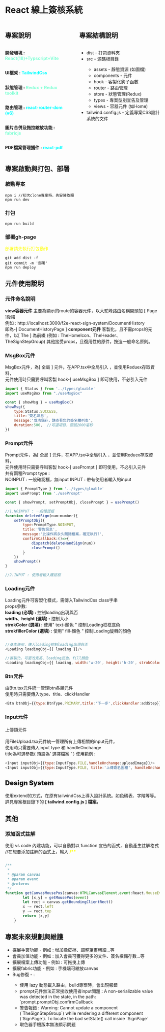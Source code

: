 # React 線上簽核系統
<div style="display:flex">
    <section style="display:flex;flex-direction: column;margin-right:50px">
        <h2 style="font-weight:bolder">專案說明</h2>
        <p style="font-weight:bold"> 開發環境 : <span style="color: aquamarine ; font-weight:bold"> React(18)+Typscript+Vite </span></p>
        <p style="font-weight:bold"> UI框架 : <span style="color: aqua ; font-weight:bold"> TailwindCss </span></p>
        <p style="font-weight:bold"> 狀態管理 :  <span style="color: aquamarine ; font-weight:bold"> Redux + Redux toolkit </span></p>
        <p style="font-weight:bold"> 路由管理 :  <span style="color: aqua ; font-weight:bold"> react-router-dom (v6) </span></p>
        <p style="font-weight:bold"> 圖片合併及拖拉縮放功能 :  <span style="color: aquamarine ; font-weight:bold"> fabricjs </span></p>
        <p style="font-weight:bold"> PDF檔案管理插件 :  <span style="color: aqua ; font-weight:bold"> react-pdf </span></p>
    </section>
    <section style="display:flex;flex-direction: column">
        <h2 style="font-weight:bolder">專案結構說明</h2>
        <ul>
            <li>dist - 打包資料夾</li>
            <li>src  - 源碼根目錄</li>
            <ul>
                <li>assets     - 靜態資源 (如圖檔)</li>
                <li>components -  元件</li>
                <li>hook       -  客製化鉤子函數</li>
                <li>router     -  路由管理</li>
                <li>store      -  狀態管理(Redux)</li>
                <li>types      -  專案型別宣告及管理</li>
                <li>views      -  容器元件 (如Home)</li>
            </ul>
            <li>tailwind.config.js - 定義專案CSS設計系統的文件</li>
        </ul>
    </section>
</div>

## <span style="font-weight:bolder">專案啟動與打包、部署</span>
### 啟動專案
```
npm i //初次clone專案時，先安裝依賴
npm run dev
```
### 打包
```
npm run build
```
### 部署gh-page
<span style="color: yellow"> 部署請先執行打包動作 </span>

```
git add dist -f
git commit -m '部署'
npm run deploy

```
## <span style="font-weight:bolder">元件使用說明</span>
### <span style="font-weight:bold">元件命名說明</span>
<span style="font-weight:bold">view容器元件</span>
主要為顯示的route的容器元件，以大駝峰路由名稱開頭加 [ Page ]後綴<br>
例如 : http://localhost:3000/f2e-react-sign-system/DocumentHistory<br>
即為-[ DocumentHistoryPage ]
<span style="font-weight:bold">component元件</span>
客製化，且不需props的元件，以[ The ] 為前綴 (例如 : TheHomeIcon、TheHeader、TheSignStepGroup)
其他接受props，且復用性的原件，按造一般命名原則。

### <span style="font-weight:bold">MsgBox元件</span>
MsgBox元件，為[ 全局 ] 元件，在APP.tsx中全局引入 ，並使用Reduex存取資料，<br>
元件使用時只需要呼叫客製 hook-[ useMsgBox ] 即可使用，不必引入元件
```javascript
import { Status } from '../types/gloable'
import useMsgBox from "./useMsgBox"

const { showMsg } = useMsgBox()
showMsg({
    type:Status.SUCCESS,
    title:'簽名訊息',
    message:'成功儲存，請查看您的簽名檔列表',
    duration:500,  //可選項目，預設2000毫秒
})

```
### <span style="font-weight:bold">Prompt元件</span>
Prompt元件，為[ 全局 ] 元件，在APP.tsx中全局引入 ，並使用Reduex存取資料，<br>
元件使用時只需要呼叫客製 hook-[ usePrompt ] 即可使用，不必引入元件<br>
共有兩種Prompt type : <br>
NOINPUT : 一般確認框，無input
INPUT : 帶有使用者輸入的input
```javascript
import { PromptType } from '../types/gloable'
import usePrompt from './usePrompt'

const { showPrompt, setPromptObj, closePrompt } = usePrompt()

//1.NOINPUT : 一般確認框
function deletedSign(num:number){
    setPromptObj({
        type:PromptType.NOINPUT,
        title:'警告訊息',
        message:'此操作將永久刪除檔案，確定執行?',
        confirmCallback:()=>{
            dispatch(deleteHandSign(num))
            closePrompt()
        }
    })
    showPrompt()
}

//2.INPUT : 使用者輸入確認框

```
### <span style="font-weight:bold">Loading元件</span>
Loading元件可客製化樣式，需傳入TailwindCss class字串<br>
props參數:<br>
<span style="font-weight:bold">loading (必填) :</span> 控制loading出現與否<br>
<span style="font-weight:bold">width、height (選填) :</span> 控制大小<br>
<span style="font-weight:bold">strokColor (選填) :</span> 使用" text-顏色 " 控制Loading框框底色<br>
<span style="font-weight:bold">strokfillerColor (選填) :</span> 使用" fill-顏色 " 控制Loading旋轉的顏色
```javascript

//基本使用，傳入loading控制loading出現與否
<Loading loadingObj={{ loading }}/>

//客製化，可更改寬高、loading底色、fill顏色
<Loading loadingObj={{ loading, width:'w-20', height:'h-20', strokColor:'text-yellow-200', strokfillerColor:'fill-red-600' }}/>

```
### <span style="font-weight:bold">Btn元件</span>
由Btn.tsx元件統一管理btn各類元件<br>
使用時只需要傳入type、title、clickHandler<br>
```javascript
<Btn btnObj={{type:BtnType.PRIMARY,title:'下一步',clickHandler:addStep}}/>
```
### <span style="font-weight:bold">Input元件</span>
#### <span style="font-weight:500">上傳類元件</span>
用FileUpload.tsx元件統一管理所有上傳相關的input元件，<br>
使用時只需要傳入input type 和 handleOnchange<br>
title為可選參數( 預設為' 選擇檔案 ' )
使用範例 : 
```javascript
<Input inputObj={{type:InputType.FILE,handleOnchange:uploadImage}}/>
<Input inputObj={{type:InputType.FILE, title:'上傳簽名圖檔', handleOnchange:uploadImage}}/>
```
## <span style="font-weight:bolder">Design System</span>
使用extend的方式，在原有tailwindCss上導入設計系統。如色碼表、字階等等。
詳見專案根目錄下的 <span style="font-weight:bold">[ tailwind.config.js ] <span/>檔案。
## <span style="font-weight:bolder">其他</span>
### 添加函式註解
使用 vs code 內建功能，可以自動對以 function 宣告的函式，自動產生註解格式 <br>
//在想要添加註解的函式上，輸入<span style="font-weight:bold;color: yellow" > /** </span>
```javascript

/**
 * 
 * @param canvas 
 * @param event 
 * @returns 
 */
function getCanvasMousePos(canvas:HTMLCanvasElement,event:React.MouseEvent<HTMLCanvasElement>) {
        let [x,y] = getMousePos(event)
        let rect = canvas.getBoundingClientRect()
        x -= rect.left
        y -= rect.top
        return [x,y]
    }
``` 
## <span style="font-weight:bolder">專案未來規劃與維護</span>
<ul>
    <li>擴展手簽功能  - 例如 : 增加橡皮擦、調整筆畫粗細...等</li>
    <li>會員加值功能 - 例如 : 加入會員可獲得更多的文件、簽名檔儲存數...等</li>
    <li>擴展檔案上傳功能 - 例如 : 可拖曳上傳</li>
    <li>擴展fabric功能 - 例如 : 手機端可縮放canvas</li>
    <li>Bug修復 - :</li>
    <ul>
         <li>使用 lazy 動態載入路由，build專案時，會出現報錯</li>
         <li>prompt元件無法正常接收使用者input問題 : A non-serializable value was detected in the state, in the path: `prompt.promptObj.confirmCallback</li>
         <li>警告報錯 : Warning: Cannot update a component (`TheSignStepGroup`) while rendering a different component (`SignPage`). To locate the bad setState() call inside `SignPage`</li>
         <li>取色器手機版本無法顯示問題</li>
    </ul>
</ul>
